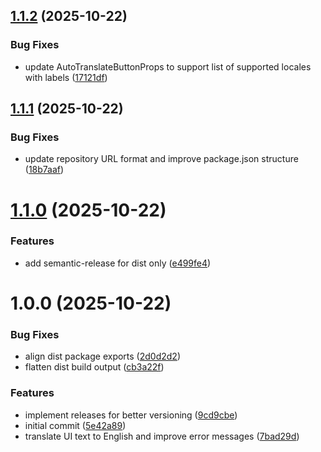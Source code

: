 ## [1.1.2](https://github.com/nielsreijnders/payload-sync-ai-translations/compare/v1.1.1...v1.1.2) (2025-10-22)


### Bug Fixes

* update AutoTranslateButtonProps to support list of supported locales with labels ([17121df](https://github.com/nielsreijnders/payload-sync-ai-translations/commit/17121df1a37b4d01ac3c4c7db16dd0e8b88a8266))

## [1.1.1](https://github.com/nielsreijnders/payload-sync-ai-translations/compare/v1.1.0...v1.1.1) (2025-10-22)


### Bug Fixes

* update repository URL format and improve package.json structure ([18b7aaf](https://github.com/nielsreijnders/payload-sync-ai-translations/commit/18b7aaf9d57a98ed0048b00831a389e8d70514fd))

# [1.1.0](https://github.com/nielsreijnders/payload-sync-ai-translations/compare/v1.0.0...v1.1.0) (2025-10-22)


### Features

* add semantic-release for dist only ([e499fe4](https://github.com/nielsreijnders/payload-sync-ai-translations/commit/e499fe4014eba54a7e391ee8a88ade42799bc74e))

# 1.0.0 (2025-10-22)


### Bug Fixes

* align dist package exports ([2d0d2d2](https://github.com/nielsreijnders/payload-sync-ai-translations/commit/2d0d2d2812aae911e8c8928334b493e56833fb50))
* flatten dist build output ([cb3a22f](https://github.com/nielsreijnders/payload-sync-ai-translations/commit/cb3a22fb18497914c1da4dacfb2a11fd1a05c47b))


### Features

* implement releases for better versioning ([9cd9cbe](https://github.com/nielsreijnders/payload-sync-ai-translations/commit/9cd9cbe0711a9cac9f51c8c1328656bde5910104))
* initial commit ([5e42a89](https://github.com/nielsreijnders/payload-sync-ai-translations/commit/5e42a899cc7693f3adbec352fad3b43b2cfd4728))
* translate UI text to English and improve error messages ([7bad29d](https://github.com/nielsreijnders/payload-sync-ai-translations/commit/7bad29d5f15145a340f21c3722a2f369c4f62576))
